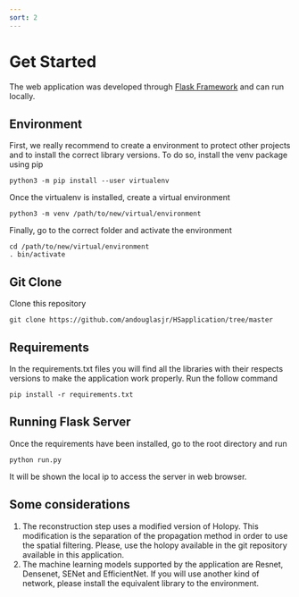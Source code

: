 ```yaml
---
sort: 2
---
```

# Get Started

The web application was developed through [Flask Framework]() and can run locally. 

## Environment 
First, we really recommend to create a environment to protect other projects and to install the correct library versions. To do so, install the venv package using pip

    python3 -m pip install --user virtualenv

Once the virtualenv is installed, create a virtual environment

    python3 -m venv /path/to/new/virtual/environment

Finally, go to the correct folder and activate the environment

    cd /path/to/new/virtual/environment
    . bin/activate

## Git Clone

Clone this repository

    git clone https://github.com/andouglasjr/HSapplication/tree/master
    

## Requirements
In the requirements.txt files you will find all the libraries with their respects versions to make the application work properly. Run the follow command

    pip install -r requirements.txt

## Running Flask Server
Once the requirements have been installed, go to the root directory and run

    python run.py

It will be shown the local ip to access the server in web browser.

## Some considerations
1. The reconstruction step uses a modified version of Holopy. This modification is the separation of the propagation method in order to use the spatial filtering. Please, use the holopy available in the git repository available in this application.
2. The machine learning models supported by the application are Resnet, Densenet, SENet and EfficientNet. If you will use another kind of network, please install the equivalent library to the environment.